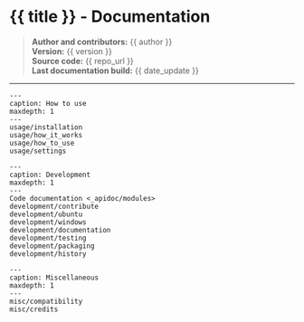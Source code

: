 # {{ title }} - Documentation

> **Author and contributors:** {{ author }}  
> **Version:** {{ version }}  
> **Source code:** {{ repo_url }}  
> **Last documentation build:** {{ date_update }}
----

```{toctree}
---
caption: How to use
maxdepth: 1
---
usage/installation
usage/how_it_works
usage/how_to_use
usage/settings
```

```{toctree}
---
caption: Development
maxdepth: 1
---
Code documentation <_apidoc/modules>
development/contribute
development/ubuntu
development/windows
development/documentation
development/testing
development/packaging
development/history
```

```{toctree}
---
caption: Miscellaneous
maxdepth: 1
---
misc/compatibility
misc/credits
```
